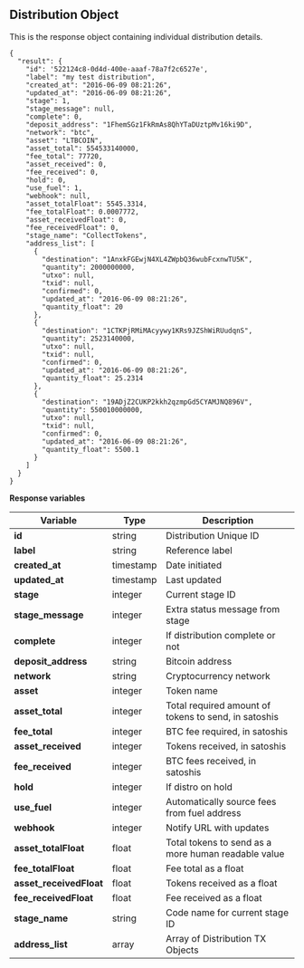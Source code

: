 ## Distribution Object

This is the response object containing individual distribution details.

```
{
  "result": {
    "id": '522124c8-0d4d-400e-aaaf-78a7f2c6527e',
    "label": "my test distribution",
    "created_at": "2016-06-09 08:21:26",
    "updated_at": "2016-06-09 08:21:26",
    "stage": 1,
    "stage_message": null,
    "complete": 0,
    "deposit_address": "1FhemSGz1FkRmAs8QhYTaDUztpMv16ki9D",
    "network": "btc",
    "asset": "LTBCOIN",
    "asset_total": 554533140000,
    "fee_total": 77720,
    "asset_received": 0,
    "fee_received": 0,
    "hold": 0,
    "use_fuel": 1,
    "webhook": null,
    "asset_totalFloat": 5545.3314,
    "fee_totalFloat": 0.0007772,
    "asset_receivedFloat": 0,
    "fee_receivedFloat": 0,
    "stage_name": "CollectTokens",
    "address_list": [
      {
        "destination": "1AnxkFGEwjN4XL4ZWpbQ36wubFcxnwTU5K",
        "quantity": 2000000000,
        "utxo": null,
        "txid": null,
        "confirmed": 0,
        "updated_at": "2016-06-09 08:21:26",
        "quantity_float": 20
      },
      {
        "destination": "1CTKPjRMiMAcyywy1KRs9JZShWiRUudqnS",
        "quantity": 2523140000,
        "utxo": null,
        "txid": null,
        "confirmed": 0,
        "updated_at": "2016-06-09 08:21:26",
        "quantity_float": 25.2314
      },
      {
        "destination": "19ADjZ2CUKP2kkh2qzmpGd5CYAMJNQ896V",
        "quantity": 550010000000,
        "utxo": null,
        "txid": null,
        "confirmed": 0,
        "updated_at": "2016-06-09 08:21:26",
        "quantity_float": 5500.1
      }
    ]
  }
}
```

**Response variables**

Variable                | Type     | Description
---------------------   | ---------  | ------------
**id**                  |  string   | Distribution Unique ID
**label**               |  string    | Reference label
**created_at**          |  timestamp | Date initiated
**updated_at**          |  timestamp | Last updated
**stage**               |  integer   | Current stage ID
**stage_message**       |  integer   | Extra status message from stage
**complete**            |  integer   | If distribution complete or not
**deposit_address**     |  string    | Bitcoin address
**network**             |  string    | Cryptocurrency network
**asset**               |  integer   | Token name
**asset_total**         |  integer   | Total required amount of tokens to send, in satoshis
**fee_total**           |  integer   | BTC fee required, in satoshis
**asset_received**      |  integer   | Tokens received, in satoshis
**fee_received**        |  integer   | BTC fees received, in satoshis
**hold**                |  integer   | If distro on hold
**use_fuel**            |  integer   | Automatically source fees from fuel address
**webhook**             |  integer   | Notify URL with updates
**asset_totalFloat**    |  float     | Total tokens to send as a more human readable value
**fee_totalFloat**      |  float     | Fee total as a float
**asset_receivedFloat** |  float     | Tokens received as a float
**fee_receivedFloat**   |  float     | Fee received as a float
**stage_name**          |  string    | Code name for current stage ID
**address_list**        |  array     | Array of Distribution TX Objects

